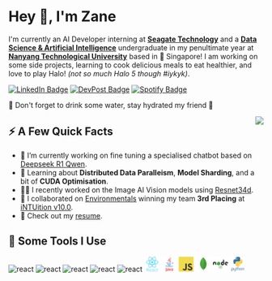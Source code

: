 <h1>Hey 👋, I'm Zane</a></h1>
<p>I'm currently an AI Developer interning at <strong><a href="https://www.seagate.com/sg/en/">Seagate Technology</a></strong> and a <strong><a href="https://www.ntu.edu.sg/education/undergraduate-programme/bachelor-of-science-in-data-science-artificial-intelligence">Data Science & Artificial Intelligence</a></strong> undergraduate in my penultimate year at <strong><a href="https://www.ntu.edu.sg/">Nanyang Technological University</a></strong> based in 📍 Singapore! I am working on some side projects, learning to cook delicious meals to eat healthier, and love to play Halo! <i>(not so much Halo 5 though #iykyk)</i>.</p>

<p><a href="https://www.linkedin.com/in/zane23yee/"><img src="https://img.shields.io/badge/-@Zane_Yee-0077B5?style=flat-square&amp;labelColor=0077B5&amp;logo=LinkedIn&amp;link=https://www.linkedin.com/in/zane23yee/" alt="LinkedIn Badge"></a> <a href="https://devpost.com/zazzane"><img src="https://img.shields.io/badge/-@Zane-0A0A0A?style=flat-square&amp;labelColor=445E93&amp;logo=dev.post&amp;link=https://devpost.com/zazzane?ref_content=user-portfolio&ref_feature=portfolio&ref_medium=global-nav" alt="DevPost Badge"></a> <a href="https://open.spotify.com/user/q2jkvuz6bpfcqzazcwonmewbk?si=YAsAFyUtTgOgK6dyVFGpnA"><img src="https://img.shields.io/badge/-@Zane-1ED760?style=flat-square&amp;labelColor=fff&amp;logo=Spotify&amp;link=https://open.spotify.com/user/q2jkvuz6bpfcqzazcwonmewbk?si=YAsAFyUtTgOgK6dyVFGpnA" alt="Spotify Badge"></a></p>
<p>🫗 Don't forget to drink some water, stay hydrated my friend 🫗</p>
<img align="right" src="https://media4.giphy.com/media/v1.Y2lkPTc5MGI3NjExeWhoMjJnN2F4aXB0cDVyYzRlZTRyODY1c3dod2xoMGowaHAyMzI5biZlcD12MV9pbnRlcm5hbF9naWZfYnlfaWQmY3Q9Zw/bxwtewdxpDuBq/giphy.gif" />
<h2>⚡️ A Few Quick Facts</h2>
<ul>
<li>🔭 I’m currently working on fine tuning a specialised chatbot based on <a href="https://huggingface.co/deepseek-ai/DeepSeek-R1-Distill-Qwen-7B">Deepseek R1 Qwen</a>.</li>
<li>🧐 Learning about <strong>Distributed Data Paralleism</strong>, <strong>Model Sharding</strong>, and a bit of <strong>CUDA Optimisation</strong>.</li>
<li>👨‍💻 I recently worked on the Image AI Vision models using <a href="https://huggingface.co/timm/resnet34d.ra2_in1k">Resnet34d</a>.</li>
<li>📝 I collaborated on <a href="https://environmentals.vercel.app/">Environmentals</a> winning my team <strong>3rd Placing</strong> at <a href="https://devpost.com/software/enviromentals">iNTUition v10.0</a>.</li>
<li>📙 Check out my <a href="https://drive.google.com/file/d/1LAh1Dx1NgpByS1eEJWPHi6a__D2QezvG/view">resume</a>.</li>
</ul>

<h2>🚀 Some Tools I Use</h2>
<p align="left">
<img src="https://cdn.jsdelivr.net/gh/devicons/devicon@latest/icons/jupyter/jupyter-original-wordmark.svg" alt="react" width="30" height="30" />
<img src="https://cdn.jsdelivr.net/gh/devicons/devicon@latest/icons/poetry/poetry-original.svg" alt="react" width="30" height="30" />
<img src="https://cdn.jsdelivr.net/gh/devicons/devicon@latest/icons/pytorch/pytorch-original.svg" alt="react" width="30" height="30" />
<img src="https://cdn.jsdelivr.net/gh/devicons/devicon@latest/icons/vscode/vscode-original.svg" alt="react" width="30" height="30" />
<img src="https://cdn.jsdelivr.net/gh/devicons/devicon@latest/icons/neo4j/neo4j-original.svg" alt="react" width="30" height="30" />
<img src="https://raw.githubusercontent.com/devicons/devicon/master/icons/react/react-original-wordmark.svg" alt="react" width="30" height="30" />
<img src="https://raw.githubusercontent.com/devicons/devicon/master/icons/java/java-original-wordmark.svg" alt="java" width="30" height="30" />
<img src="https://raw.githubusercontent.com/devicons/devicon/master/icons/javascript/javascript-original.svg" alt="javascript" width="30" height="30" />
<img src="https://raw.githubusercontent.com/devicons/devicon/master/icons/mongodb/mongodb-original.svg" alt="mongodb" width="30" height="30" />
<img src="https://raw.githubusercontent.com/devicons/devicon/master/icons/nodejs/nodejs-original-wordmark.svg" alt="nodejs" width="30" height="30" />
<img src="https://raw.githubusercontent.com/devicons/devicon/master/icons/python/python-original-wordmark.svg" alt="python" width="30" height="30" />
</p>

